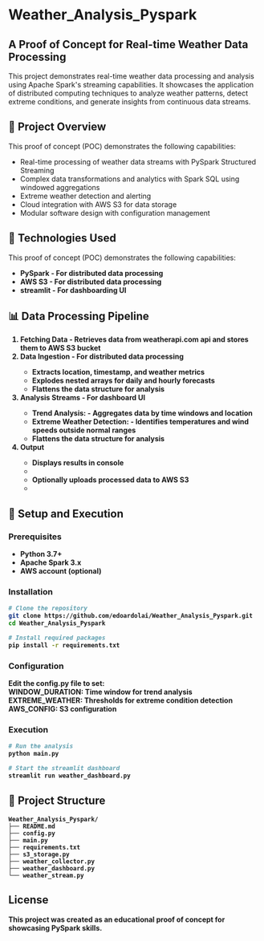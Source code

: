 # Weather_Analysis_Pyspark

## A Proof of Concept for Real-time Weather Data Processing

This project demonstrates real-time weather data processing and analysis using Apache Spark's streaming capabilities. It showcases the application of distributed computing techniques to analyze weather patterns, detect extreme conditions, and generate insights from continuous data streams.

## 🌟 Project Overview

This proof of concept (POC) demonstrates the following capabilities:

<ul>
<li>
Real-time processing of weather data streams with PySpark Structured Streaming
</li>
<li>
Complex data transformations and analytics with Spark SQL using windowed aggregations
</li>
<li>
Extreme weather detection and alerting
</li>
<li>
Cloud integration with AWS S3 for data storage
</li>
<li>
Modular software design with configuration management
</li>
</ul>

## 🔧 Technologies Used

This proof of concept (POC) demonstrates the following capabilities:

<ul>
<li>
<strong>PySpark <strong> - For distributed data processing
</li>
<li>
<strong>AWS S3 <strong> - For distributed data processing
</li>
<li>
<strong>streamlit <strong> - For dashboarding UI
</li>
</ul>

## 📊 Data Processing Pipeline

<ol>
<li>
<strong>Fetching Data <strong> - Retrieves data from weatherapi.com api and stores them to AWS S3 bucket
</li>
<li>
<strong>Data Ingestion <strong> - For distributed data processing
<ul>
<li>
Extracts location, timestamp, and weather metrics
</li>
<li>
Explodes nested arrays for daily and hourly forecasts
</li>
<li>
Flattens the data structure for analysis
</li>
</ul>
</li>
<li>
<strong>Analysis Streams <strong> - For dashboard UI
<ul>
<li>
<strong>Trend Analysis: <strong> - Aggregates data by time windows and location
</li>
<li>
<strong>Extreme Weather Detection: <strong> - Identifies temperatures and wind speeds outside normal ranges
</li>
<li>
Flattens the data structure for analysis
</li>
</ul>
</li>
<li>
<strong>Output <strong>
<ul>
<li>
Displays results in console
<li>
<li>
Optionally uploads processed data to AWS S3
<li>
</ul>
</li>
</ol>

## 🚀 Setup and Execution

### Prerequisites

<ul>
<li>
Python 3.7+
</li>
<li>
Apache Spark 3.x
</li>
<li>
AWS account (optional)
</li>
</ul>

### Installation

```bash
# Clone the repository
git clone https://github.com/edoardolai/Weather_Analysis_Pyspark.git
cd Weather_Analysis_Pyspark

# Install required packages
pip install -r requirements.txt
```

### Configuration

Edit the config.py file to set: <br>
WINDOW_DURATION: Time window for trend analysis
EXTREME_WEATHER: Thresholds for extreme condition detection
AWS_CONFIG: S3 configuration

### Execution

```bash
# Run the analysis
python main.py

# Start the streamlit dashboard
streamlit run weather_dashboard.py
```

## 📂 Project Structure

```
Weather_Analysis_Pyspark/
├── README.md
├── config.py
├── main.py
├── requirements.txt
├── s3_storage.py
├── weather_collector.py
├── weather_dashboard.py
└── weather_stream.py
```

## License

This project was created as an educational proof of concept for showcasing PySpark skills.
